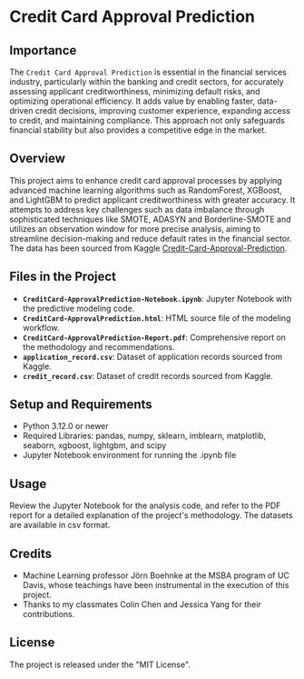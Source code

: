 # Credit Card Approval Prediction

## Importance

The `Credit Card Approval Prediction` is essential in the financial services industry, particularly within the banking and credit sectors, for accurately assessing applicant creditworthiness, minimizing default risks, and optimizing operational efficiency. It adds value by enabling faster, data-driven credit decisions, improving customer experience, expanding access to credit, and maintaining compliance. This approach not only safeguards financial stability but also provides a competitive edge in the market.

## Overview

This project aims to enhance credit card approval processes by applying advanced machine learning algorithms such as RandomForest, XGBoost, and LightGBM to predict applicant creditworthiness with greater accuracy. It attempts to address key challenges such as data imbalance through sophisticated techniques like SMOTE, ADASYN and Borderline-SMOTE and utilizes an observation window for more precise analysis, aiming to streamline decision-making and reduce default rates in the financial sector. The data has been sourced from Kaggle [Credit-Card-Approval-Prediction](https://www.kaggle.com/datasets/rikdifos/credit-card-approval-prediction/data).

## Files in the Project

- **`CreditCard-ApprovalPrediction-Notebook.ipynb`**: Jupyter Notebook with the predictive modeling code.
- **`CreditCard-ApprovalPrediction.html`**: HTML source file of the modeling workflow.
- **`CreditCard-ApprovalPrediction-Report.pdf`**: Comprehensive report on the methodology and recommendations.
- **`application_record.csv`**: Dataset of application records sourced from Kaggle.
- **`credit_record.csv`**: Dataset of credit records sourced from Kaggle.

## Setup and Requirements

- Python 3.12.0 or newer
- Required Libraries: pandas, numpy, sklearn, imblearn, matplotlib, seaborn, xgboost, lightgbm, and scipy
- Jupyter Notebook environment for running the .ipynb file

## Usage

Review the Jupyter Notebook for the analysis code, and refer to the PDF report for a detailed explanation of the project's methodology. The datasets are available in csv format.

## Credits

- Machine Learning professor Jörn Boehnke at the MSBA program of UC Davis, whose teachings have been instrumental in the execution of this project.
- Thanks to my classmates Colin Chen and Jessica Yang for their contributions.

## License

The project is released under the "MIT License".
